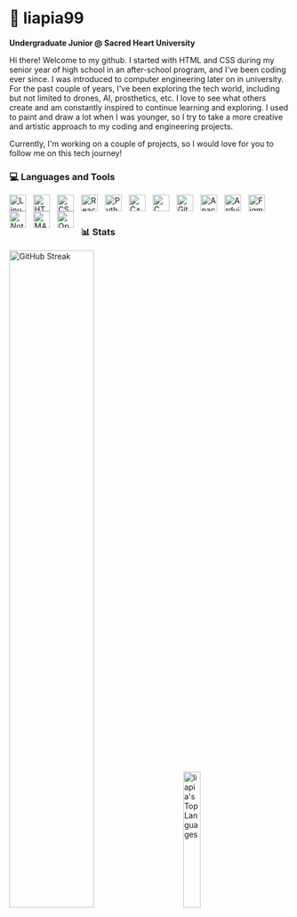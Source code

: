 # 🍊 liapia99

**Undergraduate Junior @ Sacred Heart University**

Hi there! Welcome to my github. I started with HTML and CSS during my senior year of high school in an after-school program, and I've been coding ever since. I was introduced to computer engineering later on in university. For the past couple of years, I've been exploring the tech world, including but not limited to drones, AI, prosthetics, etc. I love to see what others create and am constantly inspired to continue learning and exploring. I used to paint and draw a lot when I was younger, so I try to take a more creative and artistic approach to my coding and engineering projects. 

Currently, I'm working on a couple of projects, so I would love for you to follow me on this tech journey!


### 💻 Languages and Tools

<img align="left" alt="Linux" width="30px" style="padding-right:10px;" src="https://cdn.jsdelivr.net/gh/devicons/devicon/icons/linux/linux-original.svg" />
<img align="left" alt="HTML" width="30px" style="padding-right:10px;" src="https://cdn.jsdelivr.net/gh/devicons/devicon/icons/html5/html5-plain.svg" />
<img align="left" alt="CSS" width="30px" style="padding-right:10px;" src="https://cdn.jsdelivr.net/gh/devicons/devicon/icons/css3/css3-plain.svg" />
<img align="left" alt="React" width="30px" style="padding-right:10px;" src="https://cdn.jsdelivr.net/gh/devicons/devicon/icons/react/react-original.svg" />
<img align="left" alt="Python" width="30px" style="padding-right:10px;" src="https://cdn.jsdelivr.net/gh/devicons/devicon/icons/python/python-plain.svg" />
<img align="left" alt="C++" width="30px" style="padding-right:10px;" src="https://cdn.jsdelivr.net/gh/devicons/devicon/icons/cplusplus/cplusplus-line.svg" />
<img align="left" alt="C" width="30px" style="padding-right:10px;" src="https://cdn.jsdelivr.net/gh/devicons/devicon@latest/icons/c/c-original.svg" />
<img align="left" alt="GitHub" width="30px" style="padding-right:10px;" src="https://cdn.jsdelivr.net/gh/devicons/devicon/icons/github/github-original.svg" />
<img align="left" alt="Anaconda" width="30px" style="padding-right:10px;" src="https://cdn.jsdelivr.net/gh/devicons/devicon@latest/icons/anaconda/anaconda-original.svg" />
<img align="left" alt="Arduino" width="30px" style="padding-right:10px;" src="https://cdn.jsdelivr.net/gh/devicons/devicon@latest/icons/arduino/arduino-original.svg" />
<img align="left" alt="Figma" width="30px" style="padding-right:10px;" src="https://cdn.jsdelivr.net/gh/devicons/devicon@latest/icons/figma/figma-original.svg" />
<img align="left" alt="Notion" width="30px" style="padding-right:10px;" src="https://cdn.jsdelivr.net/gh/devicons/devicon@latest/icons/notion/notion-original.svg" />
<img align="left" alt="MATLAB" width="30px" style="padding-right:10px;" src="https://cdn.jsdelivr.net/gh/devicons/devicon@latest/icons/matlab/matlab-original.svg" />
<img align="left" alt="OpenCV" width="30px" style="padding-right:10px;" src="https://cdn.jsdelivr.net/gh/devicons/devicon@latest/icons/opencv/opencv-original.svg" />
<br />

#

### 📊 Stats 
<a>
    <img src="https://streak-stats.demolab.com?user=liapia99&theme=transparent&hide_border=true&ring=FF7FFD7D&background=FFF0FF42&stroke=FF52EBD6&fire=FF772E&currStreakNum=CD8AFF&border=EBEBEB&currStreakLabel=FF45D9D1&sideNums=EDB0FF&dates=FF8AD7&sideLabels=FB63FFD6" alt="GitHub Streak" width="55%">
     &nbsp; &nbsp; &nbsp; &nbsp;
     <img src="https://github-readme-stats.vercel.app/api/top-langs/?username=liapia99&layout=donut-vertical" alt="liapia's Top Languages" width="25%">
</a>




[linkedin]: www.linkedin.com/in/juliapiascik

